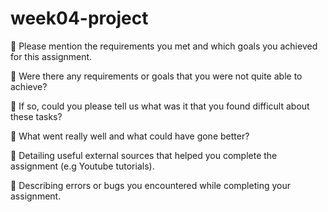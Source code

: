 # week04-project

🎯 Please mention the requirements you met and which goals you achieved for this assignment.

🎯 Were there any requirements or goals that you were not quite able to achieve?

🎯 If so, could you please tell us what was it that you found difficult about these tasks?

🌱 What went really well and what could have gone better?

🌱 Detailing useful external sources that helped you complete the assignment (e.g Youtube tutorials).

🌱 Describing errors or bugs you encountered while completing your assignment.
